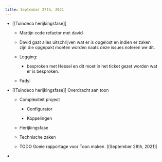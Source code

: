 ```yaml
---
title: September 27th, 2021
---
```


- [[Tuindeco herijkingsfase]] 
	 - Martijn code refactor met david 

	 - David gaat alles uitschrijven wat er is opgelost en indien er zaken zijn die opgepakt moeten worden naats deze issues noteren we dit.

	 - Logging:
		 - besproken met Hessel en dit moet in het ticket gezet worden wat er is besproken.

	 - Fadyl

- [[Tuindeco herijkingsfase]] Overdracht aan toon
	 - Complexiteit project
		 - Configurator

		 - Koppelingen

	 - Herijkingsfase

	 - Technische zaken

	 - TODO Goeie rapportage voor Toon maken. [[September 28th, 2021]]

- 

